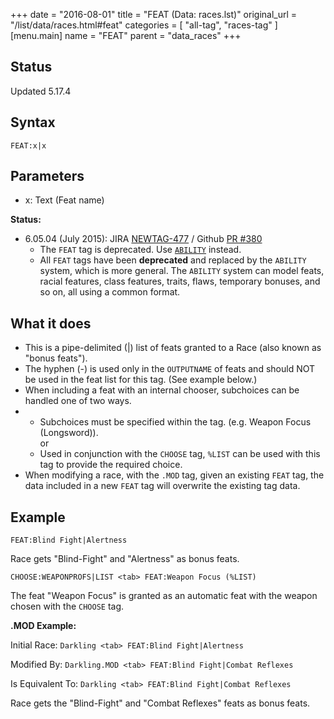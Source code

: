 +++
date = "2016-08-01"
title = "FEAT (Data: races.lst)"
original_url = "/list/data/races.html#feat"
categories = [ "all-tag", "races-tag" ]
[menu.main]
    name = "FEAT"
    parent = "data_races"
+++

## Status

Updated 5.17.4

## Syntax

`FEAT:x|x`

## Parameters

-   x: Text (Feat name)



<span id="feat"></span>

**Status:**

-   6.05.04 (July 2015): JIRA
    [NEWTAG-477](http://jira.pcgen.org/browse/NEWTAG-477) / Github [PR
    \#380](https://github.com/PCGen/pcgen/pull/380)
    -   The `FEAT` tag is deprecated. Use
        [`ABILITY`](/list/global/other/ability.html) instead.
    -   All `FEAT` tags have been **deprecated** and replaced by the
        `ABILITY` system, which is more general. The `ABILITY` system
        can model feats, racial features, class features, traits, flaws,
        temporary bonuses, and so on, all using a common format.

What it does
------------

-   This is a pipe-delimited (|) list of feats granted to a Race (also
    known as "bonus feats").
-   The hyphen (-) is used only in the `OUTPUTNAME` of feats and should
    NOT be used in the feat list for this tag. (See example below.)
-   When including a feat with an internal chooser, subchoices can be
    handled one of two ways.
-   -   Subchoices must be specified within the tag. (e.g. Weapon Focus
        (Longsword)).\
         or
    -   Used in conjunction with the `CHOOSE` tag, `%LIST` can be used
        with this tag to provide the required choice.
-   When modifying a race, with the `.MOD` tag, given an existing `FEAT`
    tag, the data included in a new `FEAT` tag will overwrite the
    existing tag data.

Example
-------

`FEAT:Blind Fight|Alertness`

Race gets "Blind-Fight" and "Alertness" as bonus feats.

`CHOOSE:WEAPONPROFS|LIST <tab> FEAT:Weapon Focus (%LIST)`

The feat "Weapon Focus" is granted as an automatic feat with the weapon
chosen with the `CHOOSE` tag.

**.MOD Example:**

Initial Race: `Darkling <tab> FEAT:Blind Fight|Alertness`

Modified By: `Darkling.MOD <tab> FEAT:Blind Fight|Combat Reflexes`

Is Equivalent To: `Darkling <tab> FEAT:Blind Fight|Combat Reflexes`

Race gets the "Blind-Fight" and "Combat Reflexes" feats as bonus feats.

